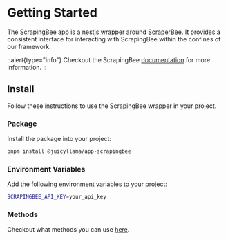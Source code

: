 # Getting Started

The ScrapingBee app is a nestjs wrapper around [ScraperBee](https://www.scrapingbee.com/). It provides a consistent interface for interacting with ScrapingBee within the confines of our framework.

::alert{type="info"}
Checkout the ScrapingBee [documentation](https://www.scrapingbee.com/documentation/) for more information.
::

## Install

Follow these instructions to use the ScrapingBee wrapper in your project.

### Package

Install the package into your project:

```bash
pnpm install @juicyllama/app-scrapingbee
```

### Environment Variables

Add the following environment variables to your project:

```bash
SCRAPINGBEE_API_KEY=your_api_key
```

### Methods

Checkout what methods you can use [here](/apps/scrapingbee/methods).
